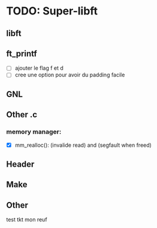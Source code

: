 # TODO: Super-libft

## libft

## ft_printf
 - [ ] ajouter le flag f et d
 - [ ] cree une option pour avoir du padding facile 

## GNL

## Other .c
### memory manager:
 - [X] mm_realloc(): (invalide read) and (segfault when freed)

## Header

## Make

## Other

test tkt mon reuf